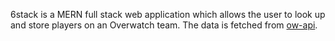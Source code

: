 6stack is a MERN full stack web application which allows the user to look up and store players on an Overwatch team. The data is fetched from [ow-api](https://ow-api.com). 